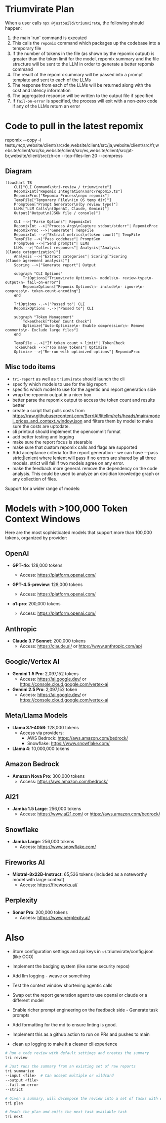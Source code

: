 # Triumvirate Plan

When a user calls `npx @justbuild/triumvirate`, the following should happen:

1. the main 'run' command is executed
2. This calls the `repomix` command which packages up the codebase into a temporary file
3. If the number of tokens in the file (as shown by the repomix output) is greater than the token limit for the model, repomix summary and the file structure will be sent to the LLM in order to generate a better repomix command
4. The result of the repomix summary will be passed into a prompt template and sent to each of the LLMs
5. The response from each of the LLMs will be returned along with the cost and latency information
6. The aggregated response will be written to the output file if specified
7. If `fail-on-error` is specified, the process will exit with a non-zero code if any of the LLMs return an error

# Code to pull in the latest repomix

repomix --copy -i tests,*mcp*,website/client/src/de,website/client/src/ja,website/client/src/fr,website/client/src/ko,website/client/src/es,website/client/src/pt-br,website/client/src/zh-cn --top-files-len 20 --compress

## Diagram

```mermaid
flowchart TB
    CLI["CLI Command\ntri-review / triumvirate"]
    RepomixInt["Repomix Integration\nsrc/repomix.ts"]
    RepomixProc["Repomix Process\nnpx repomix"]
    TempFile["Temporary File\n(in OS temp dir)"]
    PromptGen["Prompt Generator\n(by review type)"]
    LLMs["LLM Calls\n(OpenAI, Claude, Gemini)"]
    Output["Output\n(JSON file / console)"]
    
    CLI -->|"Parse Options"| RepomixInt
    RepomixInt -->|"Process Args\nCapture stdout/stderr"| RepomixProc
    RepomixProc -->|"Generate"| TempFile
    RepomixInt -->|"Extract metrics\n(token count)"| TempFile
    TempFile -->|"Pass codebase"| PromptGen
    PromptGen -->|"Send prompts"| LLMs
    LLMs -->|"Collect responses"| Analysis["Analysis
(Claude categorization)"]
    Analysis -->|"Extract categories"| Scoring["Scoring
(Claude agreement analysis)"]
    Scoring -->|"Generate report"| Output
    
    subgraph "CLI Options"
        TriOptions["Triumvirate Options\n- models\n- review-type\n- output\n- fail-on-error"]
        RepomixOptions["Repomix Options\n- include\n- ignore\n- compress\n- token-count-encoding"]
    end
    
    TriOptions -.->|"Passed to"| CLI
    RepomixOptions -.->|"Passed to"| CLI
    
    subgraph "Token Management"
        TokenCheck["Token Count Check"]
        Optimize["Auto-Optimize\n- Enable compression\n- Remove comments\n- Exclude large files"]
    end
    
    TempFile -.->|"If token count > limit"| TokenCheck
    TokenCheck -->|"Too many tokens"| Optimize
    Optimize -->|"Re-run with optimized options"| RepomixProc
```

## Misc todo items

- `tri-report` as well as `triumvirate` should launch the cli
- specify which models to use for the big report
- specific which model to use for the agentic and report generation side
- wrap the repomix output in a nicer box
- better parse the repomix output to access the token count and results better
- create a script that pulls costs from <https://raw.githubusercontent.com/BerriAI/litellm/refs/heads/main/model_prices_and_context_window.json> and filters them by model to make sure the costs are uptodate.
- cli printout should implement the opencommit format
- add better testing and logging
- make sure the report focus is stearable
- make sure that custom repomix calls and flags are supported
- Add acceptance criteria for the report generation - we can have --pass strict|lenient where lenient will pass if no errors are shared by all three models.  strict will fail if two models agree on any error.
- make the feedback more general. remove the dependency on the code analysis.  This could be used to analyze an obsidian knowledge graph or any collection of files.

Support for a wider range of models:

# Models with >100,000 Token Context Windows

Here are the most sophisticated models that support more than 100,000 tokens, organized by provider:

## OpenAI

- **GPT-4o**: 128,000 tokens
  - Access: <https://platform.openai.com/>

- **GPT-4.5-preview**: 128,000 tokens
  - Access: <https://platform.openai.com/>

- **o1-pro**: 200,000 tokens
  - Access: <https://platform.openai.com/>

## Anthropic

- **Claude 3.7 Sonnet**: 200,000 tokens
  - Access: <https://claude.ai/> or <https://www.anthropic.com/api>

## Google/Vertex AI

- **Gemini 1.5 Pro**: 2,097,152 tokens
  - Access: <https://ai.google.dev/> or <https://console.cloud.google.com/vertex-ai>
- **Gemini 2.5 Pro**: 2,097,152 token
  - Access: <https://ai.google.dev/> or <https://console.cloud.google.com/vertex-ai>

## Meta/Llama Models

- **Llama 3.1-405B**: 128,000 tokens
  - Access via providers:
    - AWS Bedrock: <https://aws.amazon.com/bedrock/>
    - Snowflake: <https://www.snowflake.com/>
- **Llama 4**: 10,000,000 tokens

## Amazon Bedrock

- **Amazon Nova Pro**: 300,000 tokens
  - Access: <https://aws.amazon.com/bedrock/>

## AI21

- **Jamba 1.5 Large**: 256,000 tokens
  - Access: <https://www.ai21.com/> or <https://aws.amazon.com/bedrock/>

## Snowflake

- **Jamba Large**: 256,000 tokens
  - Access: <https://www.snowflake.com/>

## Fireworks AI

- **Mixtral-8x22B-Instruct**: 65,536 tokens (included as a noteworthy model with large context)
  - Access: <https://fireworks.ai/>

## Perplexity

- **Sonar Pro**: 200,000 tokens
  - Access: <https://www.perplexity.ai/>

# Also

- Store configuration settings and api keys in ~/.triumvirate/config.json (like OCO)
- Implement the badging system (like some security repos)

- Add llm logging - weave or something

- Test the context window shortening agentic calls
- Swap out the report generation agent to use openai or claude or a different model
- Enable richer prompt engineering on the feedback side - Generate task prompts
- Add formatting for the md to ensure linting is good.
- Implement this as a github action to run on PRs and pushes to main
- clean up logging to make it a cleaner cli experience

```bash
# Run a code review with default settings and creates the summary
tri review 

# Just runs the summary from an existing set of raw reports
tri summarize
--input <file>  # Can accept multiple or wildcard
--output <file>
--fail-on-error
--strict

# Given a summary, will decompose the review into a set of tasks with dependencies
tri plan

# Reads the plan and emits the next task available task
tri next
```